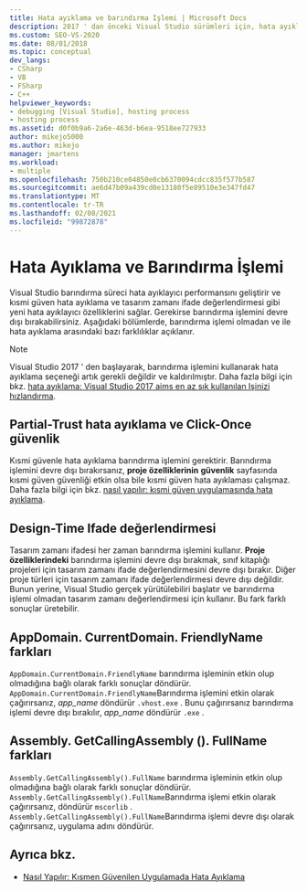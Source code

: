 ```yaml
---
title: Hata ayıklama ve barındırma Işlemi | Microsoft Docs
description: 2017 ' dan önceki Visual Studio sürümleri için, hata ayıklayıcı performansını geliştirmek ve bazı hata ayıklayıcı özelliklerine erişmek için barındırma sürecini kullanın.
ms.custom: SEO-VS-2020
ms.date: 08/01/2018
ms.topic: conceptual
dev_langs:
- CSharp
- VB
- FSharp
- C++
helpviewer_keywords:
- debugging [Visual Studio], hosting process
- hosting process
ms.assetid: d0f0b9a6-2a6e-463d-b6ea-9518ee727933
author: mikejo5000
ms.author: mikejo
manager: jmartens
ms.workload:
- multiple
ms.openlocfilehash: 750b210ce04850e0cb6370094cdcc835f577b587
ms.sourcegitcommit: ae6d47b09a439cd0e13180f5e89510e3e347fd47
ms.translationtype: MT
ms.contentlocale: tr-TR
ms.lasthandoff: 02/08/2021
ms.locfileid: "99872878"
---
```

# <a name="debugging-and-the-hosting-process"></a>Hata Ayıklama ve Barındırma İşlemi
Visual Studio barındırma süreci hata ayıklayıcı performansını geliştirir ve kısmi güven hata ayıklama ve tasarım zamanı ifade değerlendirmesi gibi yeni hata ayıklayıcı özelliklerini sağlar. Gerekirse barındırma işlemini devre dışı bırakabilirsiniz. Aşağıdaki bölümlerde, barındırma işlemi olmadan ve ile hata ayıklama arasındaki bazı farklılıklar açıklanır.

> [!NOTE]
> Visual Studio 2017 ' den başlayarak, barındırma işlemini kullanarak hata ayıklama seçeneği artık gerekli değildir ve kaldırılmıştır. Daha fazla bilgi için bkz. [hata ayıklama: Visual Studio 2017 aims en az sık kullanılan Işinizi hızlandırma](https://vslive.com/Blogs/News-and-Tips/2017/02/Debugging-Visual-Studio-2017-aims-to-speed-up-your-least-favorite-job.aspx).

## <a name="partial-trust-debugging-and-click-once-security"></a>Partial-Trust hata ayıklama ve Click-Once güvenlik
 Kısmi güvenle hata ayıklama barındırma işlemini gerektirir. Barındırma işlemini devre dışı bırakırsanız, **proje özelliklerinin** **güvenlik** sayfasında kısmi güven güvenliği etkin olsa bile kısmi güven hata ayıklaması çalışmaz. Daha fazla bilgi için bkz. [nasıl yapılır: kısmi güven uygulamasında hata ayıklama](debugger-security.md).

## <a name="design-time-expression-evaluation"></a>Design-Time Ifade değerlendirmesi
 Tasarım zamanı ifadesi her zaman barındırma işlemini kullanır. **Proje özelliklerindeki** barındırma işlemini devre dışı bırakmak, sınıf kitaplığı projeleri için tasarım zamanı ifade değerlendirmesini devre dışı bırakır. Diğer proje türleri için tasarım zamanı ifade değerlendirmesi devre dışı değildir. Bunun yerine, Visual Studio gerçek yürütülebiliri başlatır ve barındırma işlemi olmadan tasarım zamanı değerlendirmesi için kullanır. Bu fark farklı sonuçlar üretebilir.

## <a name="appdomaincurrentdomainfriendlyname-differences"></a>AppDomain. CurrentDomain. FriendlyName farkları
 `AppDomain.CurrentDomain.FriendlyName` barındırma işleminin etkin olup olmadığına bağlı olarak farklı sonuçlar döndürür. `AppDomain.CurrentDomain.FriendlyName`Barındırma işlemini etkin olarak çağırırsanız, *app_name* döndürür `.vhost.exe` . Bunu çağırırsanız barındırma işlemi devre dışı bırakılır, *app_name* döndürür `.exe` .

## <a name="assemblygetcallingassemblyfullname-differences"></a>Assembly. GetCallingAssembly (). FullName farkları
 `Assembly.GetCallingAssembly().FullName` barındırma işleminin etkin olup olmadığına bağlı olarak farklı sonuçlar döndürür. `Assembly.GetCallingAssembly().FullName`Barındırma işlemi etkin olarak çağırırsanız, döndürür `mscorlib` . `Assembly.GetCallingAssembly().FullName`Barındırma işlemi devre dışı olarak çağırırsanız, uygulama adını döndürür.

## <a name="see-also"></a>Ayrıca bkz.

- [Nasıl Yapılır: Kısmen Güvenilen Uygulamada Hata Ayıklama](debugger-security.md)